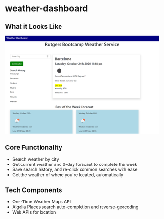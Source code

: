 # weather-dashboard
## What it Looks Like
![Weather Dashboard](weather_dashboard.png)

## Core Functionality
- Search weather by city
- Get current weather and 6-day forecast to complete the week
- Save search history, and re-click common searches with ease
- Get the weather of where you're located, automatically 

## Tech Components
- One-Time Weather Maps API 
- Algolia Places search auto-completion and reverse-geocoding 
- Web APIs for location